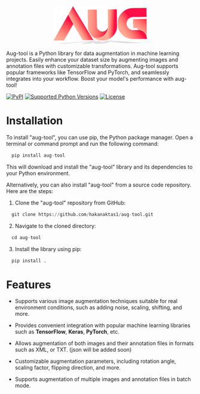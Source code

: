 

<p align="center">
    <br>
    <img src="src\aug-tool\logo2.png"/>
    <br>
<p>
Aug-tool is a Python library for data augmentation in machine learning projects. Easily enhance your dataset size by augmenting images and annotation files with customizable transformations. Aug-tool supports popular frameworks like TensorFlow and PyTorch, and seamlessly integrates into your workflow. Boost your model's performance with aug-tool!

[![PyPI](https://img.shields.io/badge/aug--tool-v0.0.1-blue)](https://pypi.org/project/aug-tool/)
[![Supported Python Versions](https://img.shields.io/badge/python%20-3-blue)](https://pypi.python.org/pypi/Augmentor)
[![License](https://img.shields.io/badge/license-MIT-brightgreen.svg?style=flat)](LICENSE)

# Installation

To install "aug-tool", you can use pip, the Python package manager. Open a terminal or command prompt and run the following command:

```python
  pip install aug-tool
```
This will download and install the "aug-tool" library and its dependencies to your Python environment.

Alternatively, you can also install "aug-tool" from a source code repository. Here are the steps:

1.  Clone the "aug-tool" repository from GitHub:
```python
  git clone https://github.com/hakanaktas1/aug-tool.git
```

2. Navigate to the cloned directory:

```python
  cd aug-tool
```
3. Install the library using pip:
```python
  pip install .
```
# Features

* Supports various image  augmentation techniques suitable for real environment conditions, such as adding noise, scaling, shifting, and more.
* Provides convenient integration with popular machine learning libraries such as **TensorFlow**, **Keras**, **PyTorch**, etc.
* Allows augmentation of both images and their annotation files in formats such as XML, or TXT. (json will be added soon)
* Customizable augmentation parameters, including rotation angle, scaling factor, flipping direction, and more.

* Supports augmentation of multiple images and annotation files in batch mode.
